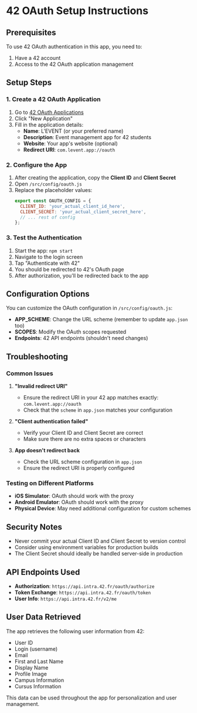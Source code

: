 # 42 OAuth Setup Instructions

## Prerequisites
To use 42 OAuth authentication in this app, you need to:

1. Have a 42 account
2. Access to the 42 OAuth application management

## Setup Steps

### 1. Create a 42 OAuth Application

1. Go to [42 OAuth Applications](https://profile.intra.42.fr/oauth/applications)
2. Click "New Application"
3. Fill in the application details:
   - **Name**: L'EVENT (or your preferred name)
   - **Description**: Event management app for 42 students
   - **Website**: Your app's website (optional)
   - **Redirect URI**: `com.levent.app://oauth`

### 2. Configure the App

1. After creating the application, copy the **Client ID** and **Client Secret**
2. Open `/src/config/oauth.js`
3. Replace the placeholder values:
   ```javascript
   export const OAUTH_CONFIG = {
     CLIENT_ID: 'your_actual_client_id_here',
     CLIENT_SECRET: 'your_actual_client_secret_here',
     // ... rest of config
   };
   ```

### 3. Test the Authentication

1. Start the app: `npm start`
2. Navigate to the login screen
3. Tap "Authenticate with 42"
4. You should be redirected to 42's OAuth page
5. After authorization, you'll be redirected back to the app

## Configuration Options

You can customize the OAuth configuration in `/src/config/oauth.js`:

- **APP_SCHEME**: Change the URL scheme (remember to update `app.json` too)
- **SCOPES**: Modify the OAuth scopes requested
- **Endpoints**: 42 API endpoints (shouldn't need changes)

## Troubleshooting

### Common Issues

1. **"Invalid redirect URI"**
   - Ensure the redirect URI in your 42 app matches exactly: `com.levent.app://oauth`
   - Check that the `scheme` in `app.json` matches your configuration

2. **"Client authentication failed"**
   - Verify your Client ID and Client Secret are correct
   - Make sure there are no extra spaces or characters

3. **App doesn't redirect back**
   - Check the URL scheme configuration in `app.json`
   - Ensure the redirect URI is properly configured

### Testing on Different Platforms

- **iOS Simulator**: OAuth should work with the proxy
- **Android Emulator**: OAuth should work with the proxy
- **Physical Device**: May need additional configuration for custom schemes

## Security Notes

- Never commit your actual Client ID and Client Secret to version control
- Consider using environment variables for production builds
- The Client Secret should ideally be handled server-side in production

## API Endpoints Used

- **Authorization**: `https://api.intra.42.fr/oauth/authorize`
- **Token Exchange**: `https://api.intra.42.fr/oauth/token`
- **User Info**: `https://api.intra.42.fr/v2/me`

## User Data Retrieved

The app retrieves the following user information from 42:

- User ID
- Login (username)
- Email
- First and Last Name
- Display Name
- Profile Image
- Campus Information
- Cursus Information

This data can be used throughout the app for personalization and user management.
